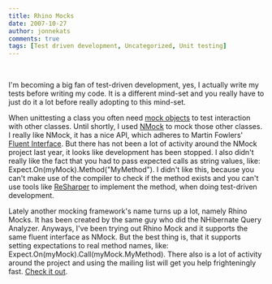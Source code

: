 ```yaml
---
title: Rhino Mocks
date: 2007-10-27
author: jonnekats
comments: true
tags: [Test driven development, Uncategorized, Unit testing]
---
```

 

I'm becoming a big fan of test-driven development, yes, I actually write my tests before writing my code. It is a different mind-set and you really have to just do it a lot before really adopting to this mind-set.

When unittesting a class you often need <a href="http://en.wikipedia.org/wiki/Mock_object">mock objects</a> to test interaction with other classes. Until shortly, I used <a href="http://nmock.org/">NMock</a> to mock those other classes. I really like NMock, it has a nice API, which adheres to Martin Fowlers' <a href="http://www.martinfowler.com/bliki/FluentInterface.html">Fluent Interface</a>. But there has not been a lot of activity around the NMock project last year, it looks like development has been stopped. I also didn't really like the fact that you had to pass expected calls as string values, like: Expect.On(myMock).Method("MyMethod"). I didn't like this, because you can't make use of the compiler to check if the method exists and you can't use tools like <a href="http://www.jetbrains.com/resharper/">ReSharper</a> to implement the method, when doing test-driven development.

Lately another mocking framework's name turns up a lot, namely Rhino Mocks. It has been created by the same guy who did the NHibernate Query Analyzer. Anyways, I've been trying out Rhino Mock and it supports the same fluent interface as NMock. But the best thing is, that it supports setting expectations to real method names, like: Expect.On(myMock).Call(myMock.MyMethod). There also is a lot of activity around the project and using the mailing list will get you help frighteningly fast. <a href="http://www.ayende.com/projects/rhino-mocks.aspx">Check it out</a>.
